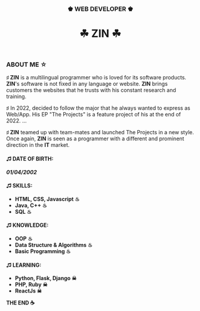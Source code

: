 <!DOCTYPE html>
<html>
<head>
	<meta charset="utf-8"/>
</head>
<body>
<header id="head">
	<h3>&#9818; WEB DEVELOPER &#9818;</h3>
	<h1>&#9752; ZIN &#9752;</h1>
</header>
<main id="main">
	<div class="content-1">
		<h3>ABOUT ME &#9734;</h3>
			<p>&#9839;<strong> ZIN</strong> is a multilingual programmer who is loved for its software products.
				<strong> ZIN</strong>'s software is not fixed in any language or website.
				<strong> ZIN</strong> brings customers the websites that he trusts with his constant research and training.
			</p>
		<p>&#9839; In 2022, <stronZININ</strong> decided to follow the major that he always wanted to express as Web/App. His EP "The Projects" is a feature project of his at the end of 2022. ...
			</p>
		<p>&#9839;<strong> ZIN</strong> teamed up with team-mates and launched The Projects in a new style. Once again, <strong>ZIN</strong> is seen as a programmer with a different and prominent direction in the <strong>IT</strong> market.
			</p>
		
<h4 id="dateofbirth">&#9835; DATE OF BIRTH: </h4>
		<p><b><i>01/04/2002</i></b></p>
		
<h4 id="skills">&#9835; SKILLS: </h4>
		<ul>
			<li><b>HTML, CSS, Javascript &#9832;</b></li>
			<li><b>Java, C++ &#9832;</b></li>
			<li><b>SQL &#9832;</b></li>
		</ul>
		
<h4 id="knowledge">&#9835; KNOWLEDGE: </h4>
		<ul>
			<li><b>OOP &#9832;</b></li>
			<li><b>Data Structure & Algorithms &#9832;</b></li>
			<li><b>Basic Programming &#9832;</b></li>
		</ul>
		
<h4 id="learning">&#9835; LEARNING: </h4>
		<ul>
			<li><b>Python, Flask, Django &#9760;</b></li>
			<li><b>PHP, Ruby &#9760;</b></li>
			<li><b>ReactJs &#9760;</b></li>
		</ul>
	</div>
</main>

<footer id="foot">
<strong>THE END &#9749;</strong>
</footer>

</body>
</html>
